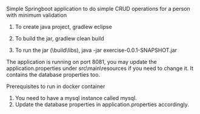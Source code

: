 Simple Springboot application to do simple CRUD operations for a person with minimum validation

1. To create java project,
gradlew eclipse

2. To build the jar,
gradlew clean build

3. To run the jar (\build\libs),
java -jar exercise-0.0.1-SNAPSHOT.jar

The application is running on port 8081, you may update the application.properties under src\main\resources if you need to change it. It contains the database properties too.

Prerequisites to run in docker container
1. You need to have a mysql instance called mysql.
2. Update the database properties in application.properties accordingly.







